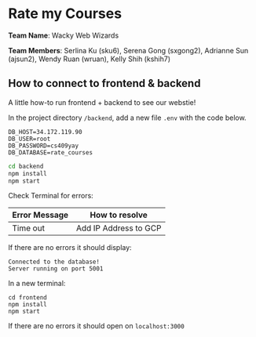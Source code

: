 # Rate my Courses

**Team Name**: Wacky Web Wizards 

**Team Members**: Serlina Ku (sku6), Serena Gong (sxgong2), Adrianne Sun (ajsun2), Wendy Ruan (wruan), Kelly Shih (kshih7)


## How to connect to frontend & backend
A little how-to run frontend + backend to see our webstie!


In the project directory `/backend`, add a new file `.env` with the code below.

```
DB_HOST=34.172.119.90
DB_USER=root        
DB_PASSWORD=cs409yay 
DB_DATABASE=rate_courses
```
```bash
cd backend
npm install
npm start
```
Check Terminal for errors:

| Error Message | How to resolve |
| ------------- | ------------- |
| Time out  | Add IP Address to GCP  |

If there are no errors it should display:
```
Connected to the database!
Server running on port 5001
```

In a new terminal:
```
cd frontend
npm install
npm start
```

If there are no errors it should open on `localhost:3000`